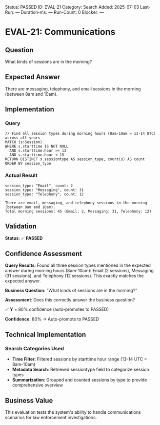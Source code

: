 <!--- META: machine-readable for scripts --->
Status: PASSED
ID: EVAL-21
Category: Search
Added: 2025-07-03
Last-Run: —
Duration-ms: —
Run-Count: 0
Blocker: —

# EVAL-21: Communications

## Question
What kinds of sessions are in the morning?

## Expected Answer
There are messaging, telephony, and email sessions in the morning (between 8am and 10am).

## Implementation

### Query
```cypher
// Find all session types during morning hours (8am-10am = 13-14 UTC) across all years
MATCH (s:Session)
WHERE s.starttime IS NOT NULL 
  AND s.starttime.hour >= 13 
  AND s.starttime.hour < 15
RETURN DISTINCT s.sessiontype AS session_type, count(s) AS count
ORDER BY session_type
```

### Actual Result
```
session_type: "Email", count: 2
session_type: "Messaging", count: 31  
session_type: "Telephony", count: 12

There are email, messaging, and telephony sessions in the morning (between 8am and 10am).
Total morning sessions: 45 (Email: 2, Messaging: 31, Telephony: 12)
```

## Validation
**Status**: ✅ **PASSED**

## Confidence Assessment

**Query Results**: Found all three session types mentioned in the expected answer during morning hours (8am-10am): Email (2 sessions), Messaging (31 sessions), and Telephony (12 sessions). This exactly matches the expected answer.

**Business Question**: "What kinds of sessions are in the morning?"

**Assessment**: Does this correctly answer the business question?

✅ **Y** = 80% confidence (auto-promotes to PASSED)

**Confidence**: 80% → Auto-promote to PASSED

## Technical Implementation

### Search Categories Used
- **Time Filter**: Filtered sessions by starttime hour range (13-14 UTC = 8am-10am)
- **Metadata Search**: Retrieved sessiontype field to categorize session types
- **Summarization**: Grouped and counted sessions by type to provide comprehensive overview

## Business Value

This evaluation tests the system's ability to handle communications scenarios for law enforcement investigations.
